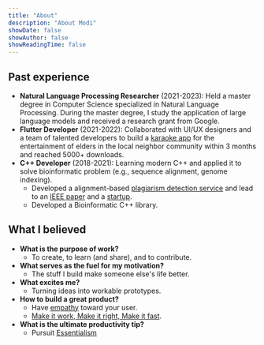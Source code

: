 ```yaml
---
title: "About"
description: "About Modi"
showDate: false
showAuthor: false
showReadingTime: false
---
```


## Past experience
- **Natural Language Processing Researcher** (2021-2023): Held a master degree in Computer Science specialized in Natural Language Processing. During the master degree, I study the application of large
language models and received a research grant from Google.
- **Flutter Developer** (2021-2022): Collaborated with UI/UX designers and a
team of talented developers to build a [karaoke app](https://play.google.com/store/apps/details?id=com.mi2s.pocket_ktv&hl=en) for 
the entertainment of elders in the local neighbor community
within 3 months and reached 5000+ downloads.
- **C++ Developer** (2018-2021): Learning modern C++ and applied it to
solve bioinformatic problem (e.g., sequence alignment,
genome indexing).
  - Developed a alignment-based [plagiarism detection service](https://8igmac.github.io/projects/save/)
  and lead to an [IEEE paper](https://ieeexplore.ieee.org/document/10198547) and a [startup](https://www.linkedin.com/company/praexisio/).
  - Developed a Bioinformatic C++ library.

## What I believed
- **What is the purpose of work?**
  - To create, to learn (and share), and to contribute.
- **What serves as the fuel for my motivation?**
  - The stuff I build make someone else's life better.
- **What excites me?**
  - Turning ideas into workable prototypes.
- **How to build a great product?**
  - Have [empathy](https://www.interaction-design.org/literature/article/design-thinking-getting-started-with-empathy) toward your user.
  - [Make it work, Make it right, Make it fast](https://8igmac.github.io/blogs/make_it_work/).
- **What is the ultimate productivity tip?**
  - Pursuit [Essentialism](https://gregmckeown.com/books/essentialism/) 
